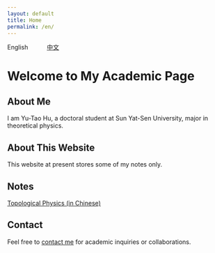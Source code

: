 ```yaml
---
layout: default
title: Home
permalink: /en/
---
```


English          &nbsp;&nbsp;&nbsp;&nbsp;   &nbsp;&nbsp;&nbsp;&nbsp;           [中文](/zh/)

# Welcome to My Academic Page

## About Me
I am Yu-Tao Hu, a doctoral student at Sun Yat-Sen University, major in theoretical physics. 

## About This Website
This website at present stores some of my notes only.

## Notes
[Topological Physics (in Chinese)](/拓扑物理笔记.pdf)

## Contact
Feel free to [contact me](/en/contact/) for academic inquiries or collaborations.
